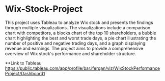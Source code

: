 # Wix-Stock-Project
This project uses Tableau to analyze Wix stock and presents the findings through multiple visualizations.
The visualizations include a comparison chart with competitors,
a blocks chart of the top 10 shareholders,
a bubble chart highlighting the best and worst trade days,
a pie chart illustrating the number of positive and negative trading days,
and a graph displaying revenue and earnings.
The project aims to provide a comprehensive overview of Wix stock's performance and shareholder structure.

**Link to Tableau
https://public.tableau.com/app/profile/bar.ifergan/viz/WixStockPerformanceProject/Dashboard1
